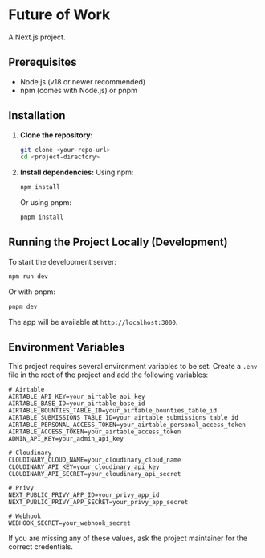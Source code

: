 # Future of Work

A Next.js project.

## Prerequisites

- Node.js (v18 or newer recommended)
- npm (comes with Node.js) or pnpm

## Installation

1. **Clone the repository:**
   ```bash
   git clone <your-repo-url>
   cd <project-directory>
   ```

2. **Install dependencies:**
   Using npm:
   ```bash
   npm install
   ```
   Or using pnpm:
   ```bash
   pnpm install
   ```

## Running the Project Locally (Development)

To start the development server:
```bash
npm run dev
```
Or with pnpm:
```bash
pnpm dev
```

The app will be available at `http://localhost:3000`.

## Environment Variables

This project requires several environment variables to be set. Create a `.env` file in the root of the project and add the following variables:

```env
# Airtable
AIRTABLE_API_KEY=your_airtable_api_key
AIRTABLE_BASE_ID=your_airtable_base_id
AIRTABLE_BOUNTIES_TABLE_ID=your_airtable_bounties_table_id
AIRTABLE_SUBMISSIONS_TABLE_ID=your_airtable_submissions_table_id
AIRTABLE_PERSONAL_ACCESS_TOKEN=your_airtable_personal_access_token
AIRTABLE_ACCESS_TOKEN=your_airtable_access_token
ADMIN_API_KEY=your_admin_api_key

# Cloudinary
CLOUDINARY_CLOUD_NAME=your_cloudinary_cloud_name
CLOUDINARY_API_KEY=your_cloudinary_api_key
CLOUDINARY_API_SECRET=your_cloudinary_api_secret

# Privy
NEXT_PUBLIC_PRIVY_APP_ID=your_privy_app_id
NEXT_PUBLIC_PRIVY_APP_SECRET=your_privy_app_secret

# Webhook
WEBHOOK_SECRET=your_webhook_secret
```

If you are missing any of these values, ask the project maintainer for the correct credentials. 